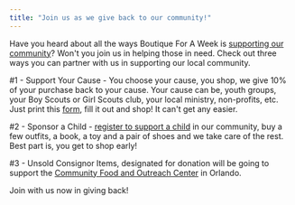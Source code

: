 ```yaml
---
title: "Join us as we give back to our community!"
---
```


Have you heard about all the ways Boutique For A Week is [supporting our community](/about/charities/)? Won't you join us in helping those in need. Check out three ways you can partner with us in supporting our local community.

#1 - Support Your Cause - You choose your cause, you shop, we give 10% of your purchase back to your cause. Your cause can be, youth groups, your Boy Scouts or Girl Scouts club, your local ministry, non-profits, etc. Just print this [form](/img/blog/Support-Your-Cause-Friday.pdf), fill it out and shop! It can't get any easier.

#2 - Sponsor a Child - [register to support a child](https://docs.google.com/spreadsheet/viewform?formkey=dGV3TkcyeWRpYmp6TWZIZmNiMzFYRUE6MQ) in our community, buy a few outfits, a book, a toy and a pair of shoes and we take care of the rest. Best part is, you get to shop early!

#3 - Unsold Consignor Items, designated for donation will be going to support the [Community Food and Outreach Center](http://communityfoodoutreach.org) in Orlando. 

Join with us now in giving back!
